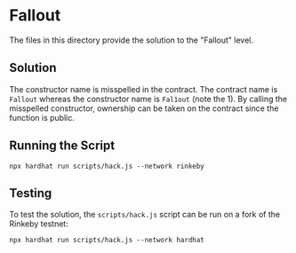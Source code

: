 # Fallout

The files in this directory provide the solution to the "Fallout" level.

## Solution
The constructor name is misspelled in the contract. The contract name is `Fallout` whereas the constructor name is `Fal1out` (note the 1). By calling the misspelled constructor, ownership can be taken on the contract since the function is public.

## Running the Script
```{bash}
npx hardhat run scripts/hack.js --network rinkeby
```

## Testing
To test the solution, the `scripts/hack.js` script can be run on a fork of the Rinkeby testnet:
```{bash}
npx hardhat run scripts/hack.js --network hardhat
```

